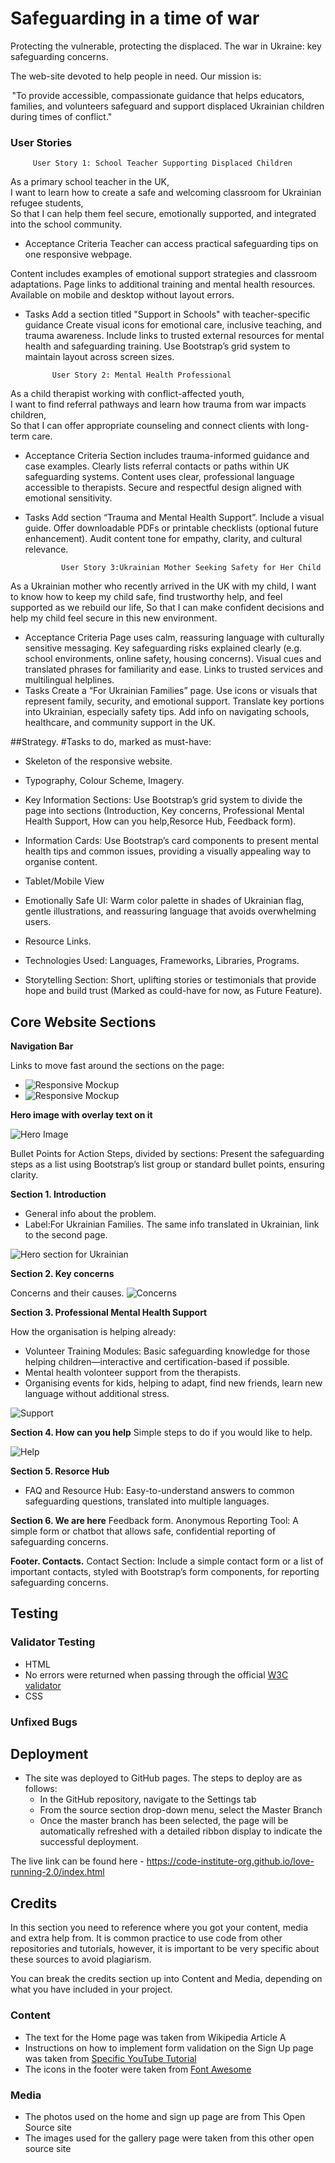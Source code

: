 # Safeguarding in a time of war

Protecting the vulnerable, protecting the displaced.
The war in Ukraine: key safeguarding concerns.

The web-site devoted to help people in need.
Our mission is:

 "To provide accessible, compassionate guidance that helps educators, families, and volunteers safeguard and support displaced Ukrainian children during times of conflict."

### User Stories

         User Story 1: School Teacher Supporting Displaced Children
As a primary school teacher in the UK,  
I want to learn how to create a safe and welcoming classroom for Ukrainian refugee students,  
So that I can help them feel secure, emotionally supported, and integrated into the school community.

- Acceptance Criteria
Teacher can access practical safeguarding tips on one responsive webpage.

Content includes examples of emotional support strategies and classroom adaptations.
Page links to additional training and mental health resources.
Available on mobile and desktop without layout errors.

- Tasks
Add a section titled "Support in Schools" with teacher-specific guidance
Create visual icons for emotional care, inclusive teaching, and trauma awareness.
Include links to trusted external resources for mental health and safeguarding training.
Use Bootstrap’s grid system to maintain layout across screen sizes.

            User Story 2: Mental Health Professional
As a child therapist working with conflict-affected youth,  
I want to find referral pathways and learn how trauma from war impacts children,  
So that I can offer appropriate counseling and connect clients with long-term care.

- Acceptance Criteria
Section includes trauma-informed guidance and case examples.
Clearly lists referral contacts or paths within UK safeguarding systems.
Content uses clear, professional language accessible to therapists.
Secure and respectful design aligned with emotional sensitivity.

- Tasks
Add section “Trauma and Mental Health Support”.
Include a visual guide.
Offer downloadable PDFs or printable checklists (optional future enhancement).
Audit content tone for empathy, clarity, and cultural relevance.

              User Story 3:Ukrainian Mother Seeking Safety for Her Child
As a Ukrainian mother who recently arrived in the UK with my child, I want to know how to keep my child safe, find trustworthy help, and feel supported as we rebuild our life, So that I can make confident decisions and help my child feel secure in this new environment.

- Acceptance Criteria
Page uses calm, reassuring language with culturally sensitive messaging.
Key safeguarding risks explained clearly (e.g. school environments, online safety, housing concerns).
Visual cues and translated phrases for familiarity and ease.
Links to trusted services and multilingual helplines.
- Tasks
Create a “For Ukrainian Families” page.
Use icons or visuals that represent family, security, and emotional support.
Translate key portions into Ukrainian, especially safety tips.
Add info on navigating schools, healthcare, and community support in the UK.


##Strategy.
#Tasks to do, marked as must-have:

- Skeleton of the responsive website.
- Typography, Colour Scheme, Imagery.
- Key Information Sections: Use Bootstrap’s grid system to divide the page into sections (Introduction, Key concerns, Professional Mental Health Support, How can you help,Resorce Hub, Feedback form).
- Information Cards: Use Bootstrap’s card components to present mental health tips and common issues, providing a visually appealing way to organise content.
- Tablet/Mobile View
- Emotionally Safe UI: Warm color palette in shades of Ukrainian flag, gentle illustrations, and reassuring language that avoids overwhelming users.
- Resource Links.
- Technologies Used: Languages, Frameworks, Libraries, Programs.

- Storytelling Section: Short, uplifting stories or testimonials that provide hope and build trust (Marked as could-have for now, as Future Feature).

## Core Website Sections

__Navigation Bar__

Links to move fast around the sections on the page:
- ![Responsive Mockup](https://github.com/Val916/safeguarding/blob/main/assets/images/phone-size-mock-up.jpg)
- ![Responsive Mockup](https://github.com/Val916/safeguarding/blob/main/assets/images/wide-size-mock-up.jpg)

__Hero image with overlay text on it__

![Hero Image](https://github.com/Val916/safeguarding/blob/main/assets/images/hero2.jpeg)


Bullet Points for Action Steps, divided by sections: 
Present the safeguarding steps as a list using Bootstrap’s list group or standard bullet points, ensuring clarity.

__Section 1. Introduction__
- General info about the problem. 
- Label:For Ukrainian Families.
The same info translated in Ukrainian, link to the second page.

![Hero section for Ukrainian](https://github.com/Val916/safeguarding/blob/main/assets/images/hero-for-ukr.jpg)

__Section 2. Key concerns__

Concerns and their causes.
![Concerns](https://github.com/Val916/safeguarding/blob/main/assets/images/concerns-child.jpg)

__Section 3. Professional Mental Health Support__

How the organisation is helping already:
- Volunteer Training Modules: Basic safeguarding knowledge for those helping children—interactive and certification-based if possible.
- Mental health volonteer support from the therapists.
- Organising events for kids, helping to adapt, find new friends, learn new language without additional stress.

![Support](https://github.com/Val916/safeguarding/blob/main/assets/images/mental-support.jpeg)


__Section 4. How can you help__
 Simple steps to do if you would like to help.

![Help](https://github.com/Val916/safeguarding/blob/main/assets/images/how-can-you-help.jpeg)


__Section 5. Resorce Hub__
- FAQ and Resource Hub: Easy-to-understand answers to common safeguarding questions, translated into multiple languages.


__Section 6. We are here__
Feedback form.
Anonymous Reporting Tool: A simple form or chatbot that allows safe, confidential reporting of safeguarding concerns.

__Footer. Contacts.__
Contact Section: Include a simple contact form or a list of important contacts, styled with Bootstrap’s form components, for reporting safeguarding concerns.



## Testing 
### Validator Testing 
- HTML 
- No errors were returned when passing through the official [W3C validator](https://validator.w3.org/nu/?doc=https%3A%2F%2Fcode-institute-org.github.io%2Flove-running-2.0%2Findex.html)
- CSS
### Unfixed Bugs
## Deployment

- The site was deployed to GitHub pages. The steps to deploy are as follows: 
  - In the GitHub repository, navigate to the Settings tab 
  - From the source section drop-down menu, select the Master Branch
  - Once the master branch has been selected, the page will be automatically refreshed with a detailed ribbon display to indicate the successful deployment. 

The live link can be found here - https://code-institute-org.github.io/love-running-2.0/index.html 

## Credits 

In this section you need to reference where you got your content, media and extra help from. It is common practice to use code from other repositories and tutorials, however, it is important to be very specific about these sources to avoid plagiarism. 

You can break the credits section up into Content and Media, depending on what you have included in your project. 

### Content 

- The text for the Home page was taken from Wikipedia Article A
- Instructions on how to implement form validation on the Sign Up page was taken from [Specific YouTube Tutorial](https://www.youtube.com/)
- The icons in the footer were taken from [Font Awesome](https://fontawesome.com/)

### Media

- The photos used on the home and sign up page are from This Open Source site
- The images used for the gallery page were taken from this other open source site
